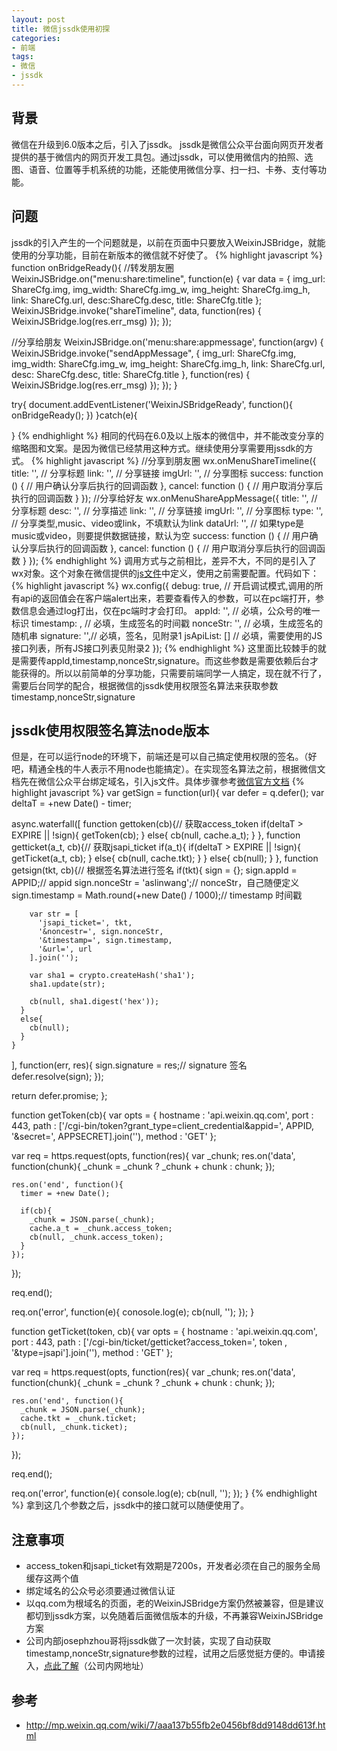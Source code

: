 ```yaml
---
layout: post
title: 微信jssdk使用初探
categories:
- 前端
tags:
- 微信
- jssdk
---
```


## 背景
微信在升级到6.0版本之后，引入了jssdk。
jssdk是微信公众平台面向网页开发者提供的基于微信内的网页开发工具包。通过jssdk，可以使用微信内的拍照、选图、语音、位置等手机系统的功能，还能使用微信分享、扫一扫、卡券、支付等功能。

## 问题
jssdk的引入产生的一个问题就是，以前在页面中只要放入WeixinJSBridge，就能使用的分享功能，目前在新版本的微信就不好使了。
{% highlight javascript %}
function onBridgeReady(){
   //转发朋友圈
  WeixinJSBridge.on("menu:share:timeline", function(e) {
    var data = {
      img_url: ShareCfg.img,
      img_width: ShareCfg.img_w,
      img_height: ShareCfg.img_h,
      link: ShareCfg.url,
      desc:ShareCfg.desc,
      title: ShareCfg.title
    };
    WeixinJSBridge.invoke("shareTimeline", data, function(res) {
      WeixinJSBridge.log(res.err_msg)
    });
  });

  //分享给朋友
  WeixinJSBridge.on('menu:share:appmessage', function(argv) {
    WeixinJSBridge.invoke("sendAppMessage", {
      img_url: ShareCfg.img,
      img_width: ShareCfg.img_w,
      img_height: ShareCfg.img_h,
      link: ShareCfg.url,
      desc: ShareCfg.desc,
      title: ShareCfg.title
    }, function(res) {
      WeixinJSBridge.log(res.err_msg)
    });
  });
}

try{
  document.addEventListener('WeixinJSBridgeReady', function(){
    onBridgeReady();
  })
}catch(e){

}
{% endhighlight %}
相同的代码在6.0及以上版本的微信中，并不能改变分享的缩略图和文案。是因为微信已经禁用这种方式。继续使用分享需要用jssdk的方式。
{% highlight javascript %}
//分享到朋友圈
wx.onMenuShareTimeline({
  title: '', // 分享标题
  link: '', // 分享链接
  imgUrl: '', // 分享图标
  success: function () { 
    // 用户确认分享后执行的回调函数
  },
  cancel: function () { 
    // 用户取消分享后执行的回调函数
  }
});
//分享给好友
wx.onMenuShareAppMessage({
  title: '', // 分享标题
  desc: '', // 分享描述
  link: '', // 分享链接
  imgUrl: '', // 分享图标
  type: '', // 分享类型,music、video或link，不填默认为link
  dataUrl: '', // 如果type是music或video，则要提供数据链接，默认为空
  success: function () { 
    // 用户确认分享后执行的回调函数
  },
  cancel: function () { 
    // 用户取消分享后执行的回调函数
  }
});
{% endhighlight %}
调用方式与之前相比，差异不大，不同的是引入了wx对象。这个对象在微信提供的[js文件](http://res.wx.qq.com/open/js/jweixin-1.0.0.js)中定义，使用之前需要配置。代码如下：
{% highlight javascript %}
wx.config({
  debug: true, // 开启调试模式,调用的所有api的返回值会在客户端alert出来，若要查看传入的参数，可以在pc端打开，参数信息会通过log打出，仅在pc端时才会打印。
  appId: '', // 必填，公众号的唯一标识
  timestamp: , // 必填，生成签名的时间戳
  nonceStr: '', // 必填，生成签名的随机串
  signature: '',// 必填，签名，见附录1
  jsApiList: [] // 必填，需要使用的JS接口列表，所有JS接口列表见附录2
});
{% endhighlight %}
这里面比较棘手的就是需要传appId,timestamp,nonceStr,signature。而这些参数是需要依赖后台才能获得的。所以以前简单的分享功能，只需要前端同学一人搞定，现在就不行了，需要后台同学的配合，根据微信的jssdk使用权限签名算法来获取参数timestamp,nonceStr,signature

## jssdk使用权限签名算法node版本
但是，在可以运行node的环境下，前端还是可以自己搞定使用权限的签名。（好吧，精通全栈的牛人表示不用node也能搞定）。在实现签名算法之前，根据微信文档先在微信公众平台绑定域名，引入js文件。具体步骤参考[微信官方文档](http://mp.weixin.qq.com/wiki/7/aaa137b55fb2e0456bf8dd9148dd613f.html)
{% highlight javascript %}
var getSign = function(url){
  var defer = q.defer();
  var deltaT = +new Date() - timer;

  async.waterfall([
    function gettoken(cb){// 获取access_token
      if(deltaT > EXPIRE || !sign){
        getToken(cb);
      }
      else{
        cb(null, cache.a_t);
      }
    },
    function getticket(a_t, cb){// 获取jsapi_ticket
      if(a_t){
        if(deltaT > EXPIRE || !sign){
          getTicket(a_t, cb);
        }
        else{
          cb(null, cache.tkt);
        }
      }
      else{
        cb(null);
      }
    },
    function getsign(tkt, cb){// 根据签名算法进行签名
      if(tkt){
        sign = {};
        sign.appId = APPID;// appid
        sign.nonceStr = 'aslinwang';// nonceStr，自己随便定义
        sign.timestamp = Math.round(+new Date() / 1000);// timestamp 时间戳
        
        var str = [
          'jsapi_ticket=', tkt,
          '&noncestr=', sign.nonceStr,
          '&timestamp=', sign.timestamp,
          '&url=', url
        ].join('');

        var sha1 = crypto.createHash('sha1');
        sha1.update(str);

        cb(null, sha1.digest('hex'));
      }
      else{
        cb(null);
      }
    }
  ], function(err, res){
    sign.signature = res;// signature 签名 
    defer.resolve(sign);
  });

  return defer.promise;
};

function getToken(cb){
  var opts = {
    hostname : 'api.weixin.qq.com',
    port : 443,
    path : ['/cgi-bin/token?grant_type=client_credential&appid=', APPID, '&secret=', APPSECRET].join(''),
    method : 'GET'
  };

  var req = https.request(opts, function(res){
    var _chunk;
    res.on('data', function(chunk){
      _chunk = _chunk ? _chunk + chunk : chunk;
    });

    res.on('end', function(){
      timer = +new Date();
      
      if(cb){
        _chunk = JSON.parse(_chunk);
        cache.a_t = _chunk.access_token;
        cb(null, _chunk.access_token);
      }
    });
  });

  req.end();

  req.on('error', function(e){
    conosole.log(e);
    cb(null, '');
  });
}

function getTicket(token, cb){
  var opts = {
    hostname : 'api.weixin.qq.com',
    port : 443,
    path : ['/cgi-bin/ticket/getticket?access_token=', token , '&type=jsapi'].join(''),
    method : 'GET'
  };

  var req = https.request(opts, function(res){
    var _chunk;
    res.on('data', function(chunk){
      _chunk = _chunk ? _chunk + chunk : chunk;
    });

    res.on('end', function(){
      _chunk = JSON.parse(_chunk);
      cache.tkt = _chunk.ticket;
      cb(null, _chunk.ticket);
    });
  });

  req.end();

  req.on('error', function(e){
    console.log(e);
    cb(null, '');
  });
}
{% endhighlight %}
拿到这几个参数之后，jssdk中的接口就可以随便使用了。

## 注意事项

* access_token和jsapi_ticket有效期是7200s，开发者必须在自己的服务全局缓存这两个值
* 绑定域名的公众号必须要通过微信认证
* 以qq.com为根域名的页面，老的WeixinJSBridge方案仍然被兼容，但是建议都切到jssdk方案，以免随着后面微信版本的升级，不再兼容WeixinJSBridge方案
* 公司内部josephzhou哥将jssdk做了一次封装，实现了自动获取timestamp,nonceStr,signature参数的过程，试用之后感觉挺方便的。申请接入，[点此了解](http://km.oa.com/group/1663/articles/show/215876)（公司内网地址）

## 参考
* http://mp.weixin.qq.com/wiki/7/aaa137b55fb2e0456bf8dd9148dd613f.html

